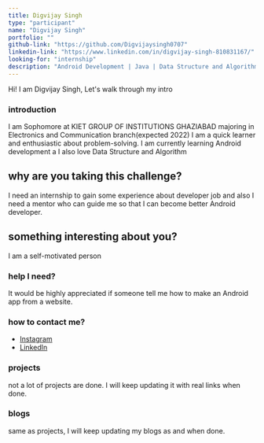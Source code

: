 ```yaml
---
title: Digvijay Singh
type: "participant"
name: "Digvijay Singh"
portfolio: ""
github-link: "https://github.com/Digvijaysingh0707"
linkedin-link: "https://www.linkedin.com/in/digvijay-singh-810831167/"
looking-for: "internship"
description: "Android Development | Java | Data Structure and Algorithm"
---
```


Hi! I am Digvijay Singh, Let's walk through my intro

### introduction

I am Sophomore at KIET GROUP OF INSTITUTIONS GHAZIABAD majoring in 
Electronics and Communication branch(expected 2022)
I am a quick learner and enthusiastic about problem-solving.
I am currently learning Android development a
I also love Data Structure and Algorithm

## why are you taking this challenge?

I need an internship to gain some experience about developer job and also I need a
mentor who can guide me so that I can become better Android developer.

## something interesting about you?

I am a self-motivated person

### help I need?

It would be highly appreciated if someone tell me how to make an Android app from a website.

### how to contact me?

- [Instagram](https://www.instagram.com/digvijaysingh0707/)
- [LinkedIn](https://www.linkedin.com/in/digvijay-singh-810831167/)

### projects

not a lot of projects are done. I will keep updating it with real links when done.

### blogs

same as projects, I will keep updating my blogs as and when done.


